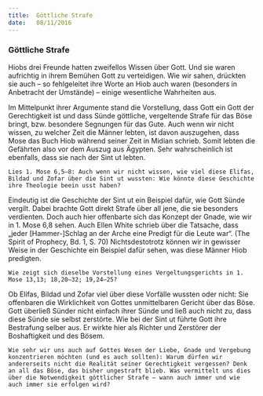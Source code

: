 ```yaml
---
title:  Göttliche Strafe
date:   08/11/2016
---
```


### Göttliche Strafe

Hiobs drei Freunde hatten zweifellos Wissen über Gott. Und sie waren aufrichtig in ihrem Bemühen Gott zu verteidigen. Wie wir sahen, drückten sie auch – so fehlgeleitet ihre Worte an Hiob auch waren (besonders in Anbetracht der Umstände) – einige wesentliche Wahrheiten aus.

Im Mittelpunkt ihrer Argumente stand die Vorstellung, dass Gott ein Gott der Gerechtigkeit ist und dass Sünde göttliche, vergeltende Strafe für das Böse bringt, bzw. besondere Segnungen für das Gute. Auch wenn wir nicht wissen, zu welcher Zeit die Männer lebten, ist davon auszugehen, dass Mose das Buch Hiob während seiner Zeit in Midian schrieb. Somit lebten die Gefährten also vor dem Auszug aus Ägypten. Sehr wahrscheinlich ist ebenfalls, dass sie nach der Sint ut lebten.

`Lies 1. Mose 6,5–8: Auch wenn wir nicht wissen, wie viel diese Elifas, Bildad und Zofar über die Sint ut wussten: Wie könnte diese Geschichte ihre Theologie beein usst haben?`

Eindeutig ist die Geschichte der Sint ut ein Beispiel dafür, wie Gott Sünde vergilt. Dabei brachte Gott direkt Strafe über all jene, die sie besonders verdienten. Doch auch hier offenbarte sich das Konzept der Gnade, wie wir in 1. Mose 6,8 sehen. Auch Ellen White schrieb über die Tatsache, dass „jeder [Hammer-]Schlag an der Arche eine Predigt für die Leute war“. (The Spirit of Prophecy, Bd. 1, S. 70) Nichtsdestotrotz können wir in gewisser Weise in der Geschichte ein Beispiel dafür sehen, was diese Männer Hiob predigten.

`Wie zeigt sich dieselbe Vorstellung eines Vergeltungsgerichts in 1. Mose 13,13; 18,20–32; 19,24–25?`

Ob Elifas, Bildad und Zofar viel über diese Vorfälle wussten oder nicht: Sie offenbaren die Wirklichkeit von Gottes unmittelbaren Gericht über das Böse. Gott überließ Sünder nicht einfach ihrer Sünde und ließ auch nicht zu, dass diese Sünde sie selbst zerstörte. Wie bei der Sint ut führte Gott ihre Bestrafung selber aus. Er wirkte hier als Richter und Zerstörer der Boshaftigkeit und des Bösem.

`Wie sehr wir uns auch auf Gottes Wesen der Liebe, Gnade und Vergebung konzentrieren möchten (und es auch sollten): Warum dürfen wir andererseits nicht die Realität seiner Gerechtigkeit vergessen? Denk an all das Böse, das bisher ungestraft blieb. Was vermittelt uns dies über die Notwendigkeit göttlicher Strafe – wann auch immer und wie auch immer sie erfolgen wird?`     